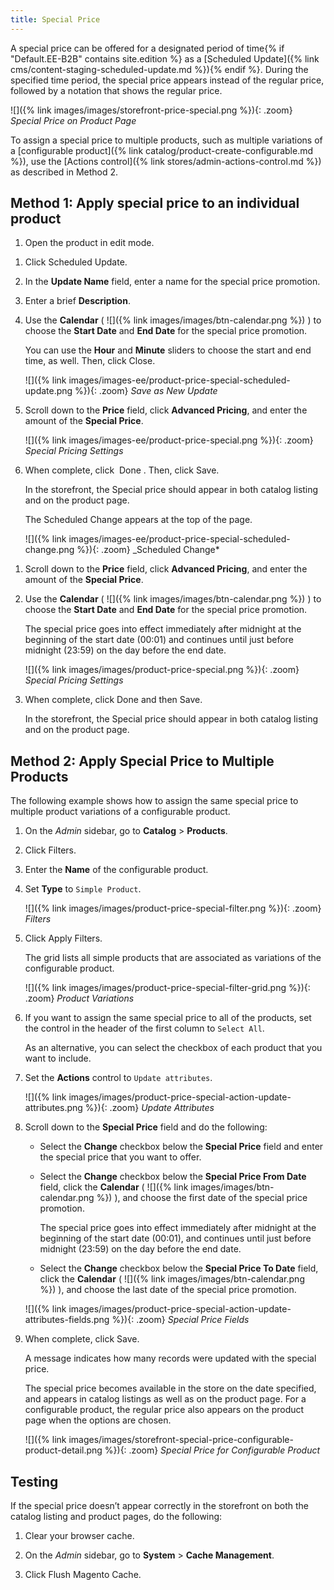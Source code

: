 ```yaml
---
title: Special Price
---
```


A special price can be offered for a designated period of time{% if "Default.EE-B2B" contains site.edition %} as a [Scheduled Update]({% link cms/content-staging-scheduled-update.md %}){% endif %}. During the specified time period, the special price appears instead of the regular price, followed by a notation that shows the regular price.

![]({% link images/images/storefront-price-special.png %}){: .zoom}
_Special Price on Product Page_

To assign a special price to multiple products, such as multiple variations of a [configurable product]({% link catalog/product-create-configurable.md %}), use the [Actions control]({% link stores/admin-actions-control.md %}) as described in Method 2.

## Method 1: Apply special price to an individual product

1. Open the product in edit mode.
<!--{% if "Default.EE-B2B" contains site.edition %}-->

1. Click <span class="btn">Scheduled Update</span>.

1. In the **Update Name** field, enter a name for the special price promotion.

1. Enter a brief **Description**.

1. Use the **Calendar** ( ![]({% link images/images/btn-calendar.png %}) ) to choose the **Start Date** and **End Date** for the special price promotion.

   You can use the **Hour** and **Minute** sliders to choose the start and end time, as well. Then, click <span class="btn">Close</span>.

    ![]({% link images/images-ee/product-price-special-scheduled-update.png %}){: .zoom}
    _Save as New Update_

1. Scroll down to the **Price** field, click **Advanced Pricing**, and enter the amount of the **Special Price**.

    ![]({% link images/images-ee/product-price-special.png %}){: .zoom}
    _Special Pricing Settings_

1. When complete, click <span class="btn"> Done </span>. Then, click <span class="btn">Save</span>.

    In the storefront, the Special price should appear in both catalog listing and on the product page.

    The Scheduled Change appears at the top of the page.

    ![]({% link images/images-ee/product-price-special-scheduled-change.png %}){: .zoom}
    _Scheduled Change*
<!--{% endif %}-->
<!--{% if "Default.CE Only" contains site.edition %}-->

1. Scroll down to the **Price** field, click **Advanced Pricing**, and enter the amount of the **Special Price**.

1. Use the **Calendar** ( ![]({% link images/images/btn-calendar.png %}) ) to choose the **Start Date** and **End Date** for the special price promotion.

    The special price goes into effect immediately after midnight at the beginning of the start date (00:01) and continues until just before midnight (23:59) on the day before the end date.

    ![]({% link images/images/product-price-special.png %}){: .zoom}
    _Special Pricing Settings_

1. When complete, click <span class="btn">Done</span> and then <span class="btn">Save</span>.

    In the storefront, the Special price should appear in both catalog listing and on the product page.
<!--{% endif %}-->

## Method 2: Apply Special Price to Multiple Products

The following example shows how to assign the same special price to multiple product variations of a configurable product.

1. On the _Admin_ sidebar, go to **Catalog** > **Products**.

1. Click <span class="btn">Filters</span>.

1. Enter the **Name** of the configurable product.

1. Set **Type** to `Simple Product`.

    ![]({% link images/images/product-price-special-filter.png %}){: .zoom}
    _Filters_

1. Click <span class="btn">Apply Filters</span>.

    The grid lists all simple products that are associated as variations of the configurable product.

    ![]({% link images/images/product-price-special-filter-grid.png %}){: .zoom}
    _Product Variations_

1. If you want to assign the same special price to all of the products, set the control in the header of the first column to `Select All`.

   As an alternative, you can select the checkbox of each product that you want to include.

1. Set the **Actions** control to `Update attributes`.

    ![]({% link images/images/product-price-special-action-update-attributes.png %}){: .zoom}
    _Update Attributes_

1. Scroll down to the **Special Price** field and do the following:

    - Select the **Change** checkbox below the **Special Price** field and enter the special price that you want to offer.

    - Select the **Change** checkbox below the **Special Price From Date** field, click the **Calendar** ( ![]({% link images/images/btn-calendar.png %}) ), and choose the first date of the special price promotion.

        The special price goes into effect immediately after midnight at the beginning of the start date (00:01), and continues until just before midnight (23:59) on the day before the end date.

    - Select the **Change** checkbox below the **Special Price To Date** field, click the **Calendar** ( ![]({% link images/images/btn-calendar.png %}) ), and choose the last date of the special price promotion.

    ![]({% link images/images/product-price-special-action-update-attributes-fields.png %}){: .zoom}
    _Special Price Fields_

1. When complete, click <span class="btn">Save</span>.

    A message indicates how many records were updated with the special price.

    The special price becomes available in the store on the date specified, and appears in catalog listings as well as on the product page. For a configurable product, the regular price also appears on the product page when the options are chosen.

    ![]({% link images/images/storefront-special-price-configurable-product-detail.png %}){: .zoom}
    _Special Price for Configurable Product_

## Testing

If the special price doesn’t appear correctly in the storefront on both the catalog listing and product pages, do the following:

1. Clear your browser cache.

1. On the _Admin_ sidebar, go to **System** > **Cache Management**.

1. Click <span class="btn">Flush Magento Cache</span>.
